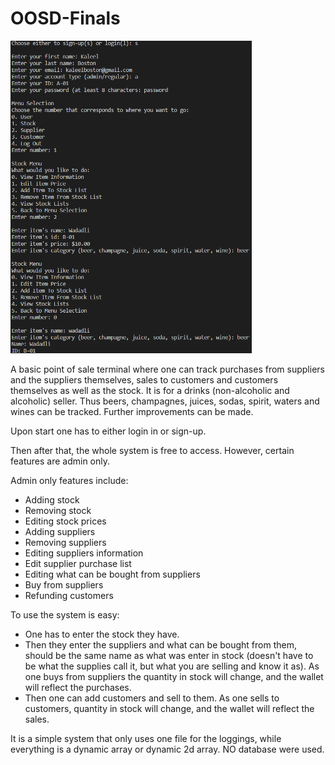 # OOSD-Finals

<img src="OOSD-Finals-Terminal.png" alt="Preview" height="500px">

A basic point of sale terminal where one can track purchases from suppliers and the suppliers themselves, sales to customers and customers themselves as well as the stock. It is for a drinks (non-alcoholic and alcoholic) seller. Thus beers, champagnes, juices, sodas, spirit, waters and wines can be tracked. Further improvements can be made.

Upon start one has to either login in or sign-up.

Then after that, the whole system is free to access. However, certain features are admin only. 

Admin only features include:
- Adding stock
- Removing stock
- Editing stock prices
- Adding suppliers
- Removing suppliers
- Editing suppliers information
- Edit supplier purchase list
- Editing what can be bought from suppliers
- Buy from suppliers
- Refunding customers

To use the system is easy:
- One has to enter the stock they have.
- Then they enter the suppliers and what can be bought from them, should be the same name as what was enter in stock (doesn't have to be what the supplies call it, but what you are selling and know it as).
As one buys from suppliers the quantity in stock will change, and the wallet will reflect the purchases.
- Then one can add customers and sell to them.
As one sells to customers, quantity in stock will change, and the wallet will reflect the sales.

It is a simple system that only uses one file for the loggings, while everything is a dynamic array or dynamic 2d array.
NO database were used.
